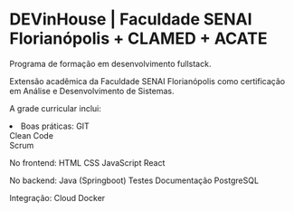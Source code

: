 # DEVinHouse | Faculdade SENAI Florianópolis + CLAMED + ACATE
 
 Programa de formação em desenvolvimento fullstack.

Extensão acadêmica da Faculdade SENAI Florianópolis como certificação em Análise e Desenvolvimento de Sistemas.

A grade curricular inclui:

<li>Boas práticas:
  GIT<br>
  Clean Code<br>
  Scrum<br>
</li>

No frontend:
HTML
CSS
JavaScript
React

No backend:
Java (Springboot)
Testes
Documentação
PostgreSQL

Integração:
Cloud
Docker
